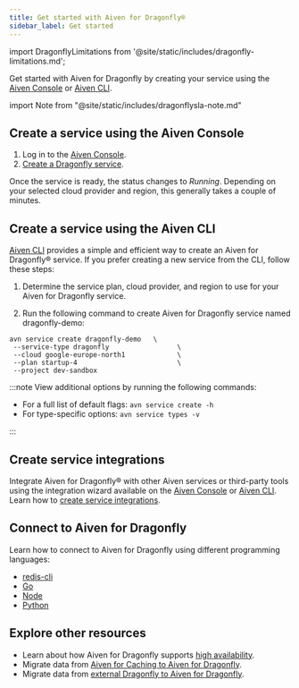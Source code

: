 ```yaml
---
title: Get started with Aiven for Dragonfly®
sidebar_label: Get started
---
```

import DragonflyLimitations from '@site/static/includes/dragonfly-limitations.md';

Get started with Aiven for Dragonfly by creating your service using the [Aiven Console](https://console.aiven.io/) or [Aiven CLI](https://github.com/aiven/aiven-client).

import Note from "@site/static/includes/dragonflysla-note.md"

<Note/>

## Create a service using the Aiven Console

1. Log in to the [Aiven Console](https://console.aiven.io/).
1. [Create a Dragonfly service](/docs/platform/howto/create_new_service).

Once the service is ready, the status changes to *Running*. Depending on
your selected cloud provider and region, this generally takes a couple
of minutes.

## Create a service using the Aiven CLI

[Aiven CLI](https://github.com/aiven/aiven-client) provides a simple and
efficient way to create an Aiven for Dragonfly® service. If you prefer
creating a new service from the CLI, follow these steps:

1. Determine the service plan, cloud provider, and region to
   use for your Aiven for Dragonfly service.

1. Run the following command to create Aiven for Dragonfly service named
   dragonfly-demo:

```text
avn service create dragonfly-demo   \
 --service-type dragonfly                 \
 --cloud google-europe-north1             \
 --plan startup-4                         \
 --project dev-sandbox
```

:::note
View additional options by running the following commands:

- For a full list of default flags: `avn service create -h`
- For type-specific options: `avn service types -v`

:::

## Create service integrations

Integrate Aiven for Dragonfly® with other Aiven services or third-party tools using the
integration wizard available on the [Aiven Console](https://console.aiven.io/) or
[Aiven CLI](https://github.com/aiven/aiven-client).
Learn how to [create service integrations](/docs/platform/howto/create-service-integration).

## Connect to Aiven for Dragonfly

Learn how to connect to Aiven for Dragonfly using different programming
languages:

- [redis-cli](/docs/products/dragonfly/howto/connect-redis-cli)
- [Go](/docs/products/dragonfly/howto/connect-go)
- [Node](/docs/products/dragonfly/howto/connect-node)
- [Python](/docs/products/dragonfly/howto/connect-python)

<DragonflyLimitations />

## Explore other resources

- Learn about how Aiven for Dragonfly supports
  [high availability](/docs/products/dragonfly/concepts/ha-dragonfly).
- Migrate data from
  [Aiven for Caching to Aiven for Dragonfly](/docs/products/dragonfly/howto/migrate-aiven-caching-df-console).
- Migrate data from
  [external Dragonfly to Aiven for Dragonfly](/docs/products/dragonfly/howto/migrate-ext-redis-df-console).
